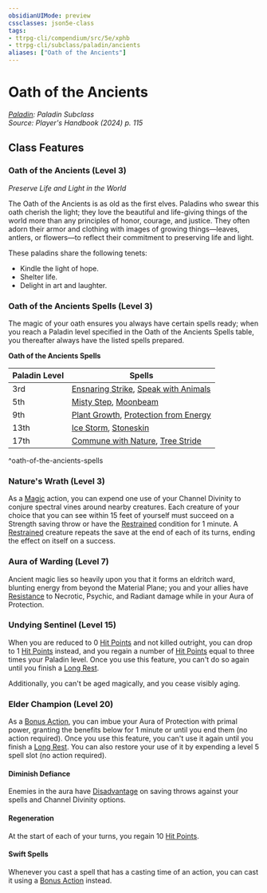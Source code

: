 ```yaml
---
obsidianUIMode: preview
cssclasses: json5e-class
tags:
- ttrpg-cli/compendium/src/5e/xphb
- ttrpg-cli/subclass/paladin/ancients
aliases: ["Oath of the Ancients"]
---
```

# Oath of the Ancients
*[Paladin](paladin-xphb.md): Paladin Subclass*  
*Source: Player's Handbook (2024) p. 115*  


## Class Features

### Oath of the Ancients (Level 3)

*Preserve Life and Light in the World*

The Oath of the Ancients is as old as the first elves. Paladins who swear this oath cherish the light; they love the beautiful and life-giving things of the world more than any principles of honor, courage, and justice. They often adorn their armor and clothing with images of growing things—leaves, antlers, or flowers—to reflect their commitment to preserving life and light.

These paladins share the following tenets:

- Kindle the light of hope.  
- Shelter life.  
- Delight in art and laughter.  

### Oath of the Ancients Spells (Level 3)

The magic of your oath ensures you always have certain spells ready; when you reach a Paladin level specified in the Oath of the Ancients Spells table, you thereafter always have the listed spells prepared.

**Oath of the Ancients Spells**

| Paladin Level | Spells |
|---------------|--------|
| 3rd | [Ensnaring Strike](ensnaring-strike-xphb.md), [Speak with Animals](speak-with-animals-xphb.md) |
| 5th | [Misty Step](misty-step-xphb.md), [Moonbeam](moonbeam-xphb.md) |
| 9th | [Plant Growth](/3-Compendium/CLI/spells/plant-growth-xphb.md), [Protection from Energy](protection-from-energy-xphb.md) |
| 13th | [Ice Storm](ice-storm-xphb.md), [Stoneskin](stoneskin-xphb.md) |
| 17th | [Commune with Nature](/3-Compendium/CLI/spells/commune-with-nature-xphb.md), [Tree Stride](/3-Compendium/CLI/spells/tree-stride-xphb.md) |
^oath-of-the-ancients-spells

### Nature's Wrath (Level 3)

As a [Magic](actions.md#Magic) action, you can expend one use of your Channel Divinity to conjure spectral vines around nearby creatures. Each creature of your choice that you can see within 15 feet of yourself must succeed on a Strength saving throw or have the [Restrained](conditions.md#Restrained) condition for 1 minute. A [Restrained](conditions.md#Restrained) creature repeats the save at the end of each of its turns, ending the effect on itself on a success.

### Aura of Warding (Level 7)

Ancient magic lies so heavily upon you that it forms an eldritch ward, blunting energy from beyond the Material Plane; you and your allies have [Resistance](3-Compendium/CLI/rules/variant-rules/resistance-xphb.md) to Necrotic, Psychic, and Radiant damage while in your Aura of Protection.

### Undying Sentinel (Level 15)

When you are reduced to 0 [Hit Points](hit-points-xphb.md) and not killed outright, you can drop to 1 [Hit Points](hit-points-xphb.md) instead, and you regain a number of [Hit Points](hit-points-xphb.md) equal to three times your Paladin level. Once you use this feature, you can't do so again until you finish a [Long Rest](long-rest-xphb.md).

Additionally, you can't be aged magically, and you cease visibly aging.

### Elder Champion (Level 20)

As a [Bonus Action](bonus-action-xphb.md), you can imbue your Aura of Protection with primal power, granting the benefits below for 1 minute or until you end them (no action required). Once you use this feature, you can't use it again until you finish a [Long Rest](long-rest-xphb.md). You can also restore your use of it by expending a level 5 spell slot (no action required).

#### Diminish Defiance

Enemies in the aura have [Disadvantage](disadvantage-xphb.md) on saving throws against your spells and Channel Divinity options.

#### Regeneration

At the start of each of your turns, you regain 10 [Hit Points](hit-points-xphb.md).

#### Swift Spells

Whenever you cast a spell that has a casting time of an action, you can cast it using a [Bonus Action](bonus-action-xphb.md) instead.